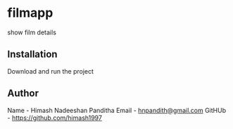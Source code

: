 # filmapp
show film details

## Installation
Download and run the project

## Author
Name - Himash  Nadeeshan Panditha
Email - hnpandith@gmail.com
GitHUb - https://github.com/himash1997


